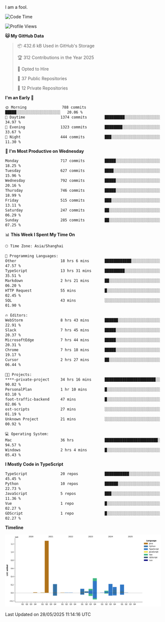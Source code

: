 I am a fool.

<!--START_SECTION:waka-->
![Code Time](http://img.shields.io/badge/Code%20Time-3%2C084%20hrs%2048%20mins-blue)

![Profile Views](http://img.shields.io/badge/Profile%20Views-4-blue)

**🐱 My GitHub Data** 

> 📦 432.6 kB Used in GitHub's Storage 
 > 
> 🏆 312 Contributions in the Year 2025
 > 
> 💼 Opted to Hire
 > 
> 📜 37 Public Repositories 
 > 
> 🔑 12 Private Repositories 
 > 
**I'm an Early 🐤** 

```text
🌞 Morning                788 commits         █████░░░░░░░░░░░░░░░░░░░░   20.06 % 
🌆 Daytime                1374 commits        █████████░░░░░░░░░░░░░░░░   34.97 % 
🌃 Evening                1323 commits        ████████░░░░░░░░░░░░░░░░░   33.67 % 
🌙 Night                  444 commits         ███░░░░░░░░░░░░░░░░░░░░░░   11.30 % 
```
📅 **I'm Most Productive on Wednesday** 

```text
Monday                   717 commits         █████░░░░░░░░░░░░░░░░░░░░   18.25 % 
Tuesday                  627 commits         ████░░░░░░░░░░░░░░░░░░░░░   15.96 % 
Wednesday                792 commits         █████░░░░░░░░░░░░░░░░░░░░   20.16 % 
Thursday                 746 commits         █████░░░░░░░░░░░░░░░░░░░░   18.99 % 
Friday                   515 commits         ███░░░░░░░░░░░░░░░░░░░░░░   13.11 % 
Saturday                 247 commits         ██░░░░░░░░░░░░░░░░░░░░░░░   06.29 % 
Sunday                   285 commits         ██░░░░░░░░░░░░░░░░░░░░░░░   07.25 % 
```


📊 **This Week I Spent My Time On** 

```text
🕑︎ Time Zone: Asia/Shanghai

💬 Programming Languages: 
Other                    18 hrs 6 mins       ████████████░░░░░░░░░░░░░   47.57 % 
TypeScript               13 hrs 31 mins      █████████░░░░░░░░░░░░░░░░   35.51 % 
Markdown                 2 hrs 21 mins       ██░░░░░░░░░░░░░░░░░░░░░░░   06.20 % 
HTTP Request             55 mins             █░░░░░░░░░░░░░░░░░░░░░░░░   02.45 % 
SQL                      43 mins             ░░░░░░░░░░░░░░░░░░░░░░░░░   01.90 % 

🔥 Editors: 
WebStorm                 8 hrs 43 mins       ██████░░░░░░░░░░░░░░░░░░░   22.91 % 
Slack                    7 hrs 45 mins       █████░░░░░░░░░░░░░░░░░░░░   20.37 % 
MicrosoftEdge            7 hrs 44 mins       █████░░░░░░░░░░░░░░░░░░░░   20.31 % 
Chrome                   7 hrs 18 mins       █████░░░░░░░░░░░░░░░░░░░░   19.17 % 
Cursor                   2 hrs 27 mins       ██░░░░░░░░░░░░░░░░░░░░░░░   06.44 % 

🐱‍💻 Projects: 
****-private-project     34 hrs 16 mins      ███████████████████████░░   90.02 % 
PersonalPlan             1 hr 10 mins        █░░░░░░░░░░░░░░░░░░░░░░░░   03.10 % 
foot-traffic-backend     47 mins             █░░░░░░░░░░░░░░░░░░░░░░░░   02.06 % 
ost-scripts              27 mins             ░░░░░░░░░░░░░░░░░░░░░░░░░   01.19 % 
Unknown Project          21 mins             ░░░░░░░░░░░░░░░░░░░░░░░░░   00.92 % 

💻 Operating System: 
Mac                      36 hrs              ████████████████████████░   94.57 % 
Windows                  2 hrs 4 mins        █░░░░░░░░░░░░░░░░░░░░░░░░   05.43 % 
```

**I Mostly Code in TypeScript** 

```text
TypeScript               20 repos            ███████████░░░░░░░░░░░░░░   45.45 % 
Python                   10 repos            ██████░░░░░░░░░░░░░░░░░░░   22.73 % 
JavaScript               5 repos             ███░░░░░░░░░░░░░░░░░░░░░░   11.36 % 
Vue                      1 repo              █░░░░░░░░░░░░░░░░░░░░░░░░   02.27 % 
GDScript                 1 repo              █░░░░░░░░░░░░░░░░░░░░░░░░   02.27 % 
```



**Timeline**

![Lines of Code chart](https://raw.githubusercontent.com/VeejaLiu/VeejaLiu/master/assets/bar_graph.png)


 Last Updated on 28/05/2025 11:14:16 UTC
<!--END_SECTION:waka-->
